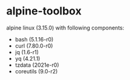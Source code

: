 # alpine-toolbox

alpine linux (3.15.0) with following components:

- bash (5.1.16-r0)
- curl (7.80.0-r0)
- jq (1.6-r1)
- yq (4.21.1)
- tzdata (2021e-r0)
- coreutils (9.0-r2)
